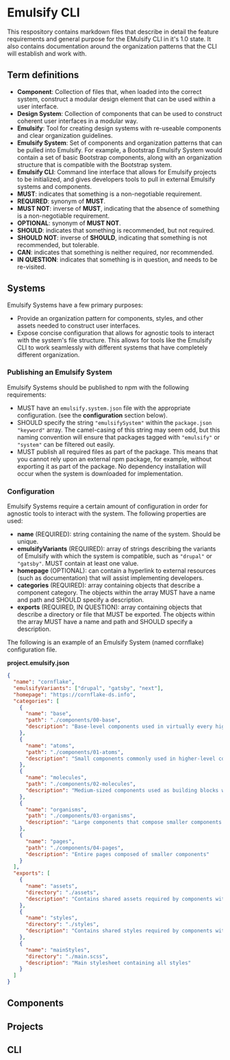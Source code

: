 # Emulsify CLI

This respository contains markdown files that describe in detail the feature requirements and general purpose for the EMulsify CLI in it's 1.0 state. It also contains documentation around the organization patterns that the CLI will establish and work with.

## Term definitions

- **Component**: Collection of files that, when loaded into the correct system, construct a modular design element that can be used within a user interface.
- **Design System**: Collection of components that can be used to construct coherent user interfaces in a modular way.
- **Emulsify**: Tool for creating design systems with re-useable components and clear organization guidelines.
- **Emulsify System**: Set of components and organization patterns that can be pulled into Emulsify. For example, a Bootstrap Emulsify System would contain a set of basic Bootstrap components, along with an organization structure that is compatible with the Bootstrap system.
- **Emulsify CLI**: Command line interface that allows for Emulsify projects to be initialized, and gives developers tools to pull in external Emulsify systems and components.
- **MUST**: indicates that something is a non-negotiable requirement.
- **REQUIRED**: synonym of **MUST**.
- **MUST NOT**: inverse of **MUST**, indicating that the absence of something is a non-negotiable requirement.
- **OPTIONAL**: synonym of **MUST NOT**.
- **SHOULD**: indicates that something is recommended, but not required.
- **SHOULD NOT**: inverse of **SHOULD**, indicating that something is not recommended, but tolerable.
- **CAN**: indicates that something is neither required, nor recommended.
- **IN QUESTION**: indicates that something is in question, and needs to be re-visited.

## Systems

Emulsify Systems have a few primary purposes:

- Provide an organization pattern for components, styles, and other assets needed to construct user interfaces.
- Expose concise configuration that allows for agnostic tools to interact with the system's file structure. This allows for tools like the Emulsify CLI to work seamlessly with different systems that have completely different organization.

### Publishing an Emulsify System

Emulsify Systems should be published to npm with the following requirements:

- MUST have an `emulsify.system.json` file with the appropriate configuration. (see the **configuration** section below).
- SHOULD specify the string `"emulsifySystem"` within the `package.json` `"keyword"` array. The camel-casing of this string may seem odd, but this naming convention will ensure that packages tagged with `"emulsify"` or `"system"` can be filtered out easily.
- MUST publish all required files as part of the package. This means that you cannot rely upon an external npm package, for example, without exporting it as part of the package. No dependency installation will occur when the system is downloaded for implementation.

### Configuration

Emulsify Systems require a certain amount of configuration in order for agnostic tools to interact with the system. The following properties are used:

- **name** (REQUIRED): string containing the name of the system. Should be unique.
- **emulsifyVariants** (REQUIRED): array of strings describing the variants of Emulsify with which the system is compatible, such as `"drupal"` or `"gatsby"`. MUST contain at least one value.
- **homepage** (OPTIONAL): can contain a hyperlink to external resources (such as documentation) that will assist implementing developers.
- **categories** (REQUIRED): array containing objects that describe a component category. The objects within the array MUST have a name and path and SHOULD specify a description.
- **exports** (REQUIRED, IN QUESTION): array containing objects that describe a directory or file that MUST be exported. The objects within the array MUST have a name and path and SHOULD specify a description.

The following is an example of an Emulsify System (named cornflake) configuration file.

**project.emulsify.json**

```json
{
  "name": "cornflake",
  "emulsifyVariants": ["drupal", "gatsby", "next"],
  "homepage": "https://cornflake-ds.info",
  "categories": [
    {
      "name": "base",
      "path": "./components/00-base",
      "description": "Base-level components used in virtually every higher-level component"
    },
    {
      "name": "atoms",
      "path": "./components/01-atoms",
      "description": "Small components commonly used in higher-level components"
    },
    {
      "name": "molecules",
      "path": "./components/02-molecules",
      "description": "Medium-sized components used as building blocks within a larger component"
    },
    {
      "name": "organisms",
      "path": "./components/03-organisms",
      "description": "Large components that compose smaller components into a cohesive UI"
    },
    {
      "name": "pages",
      "path": "./components/04-pages",
      "description": "Entire pages composed of smaller components"
    }
  ],
  "exports": [
    {
      "name": "assets",
      "directory": "./assets",
      "description": "Contains shared assets required by components within the system"
    },
    {
      "name": "styles",
      "directory": "./styles",
      "description": "Contains shared styles required by components within the system"
    },
    {
      "name": "mainStyles",
      "directory": "./main.scss",
      "description": "Main stylesheet containing all styles"
    }
  ]
}
```

## Components

## Projects

## CLI
